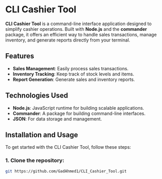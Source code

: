 # CLI Cashier Tool

**CLI Cashier Tool** is a command-line interface application designed to simplify cashier operations. Built with **Node.js** and the **commander** package, it offers an efficient way to handle sales transactions, manage inventory, and generate reports directly from your terminal.

## Features

- **Sales Management**: Easily process sales transactions.
- **Inventory Tracking**: Keep track of stock levels and items.
- **Report Generation**: Generate sales and inventory reports.

## Technologies Used

- **Node.js**: JavaScript runtime for building scalable applications.
- **Commander**: A package for building command-line interfaces.
- **JSON**: For data storage and management.

## Installation and Usage

To get started with the CLI Cashier Tool, follow these steps:

### 1. Clone the repository:

```bash
git https://github.com/GadAhmed1/CLI_Cashier_Tool.git
